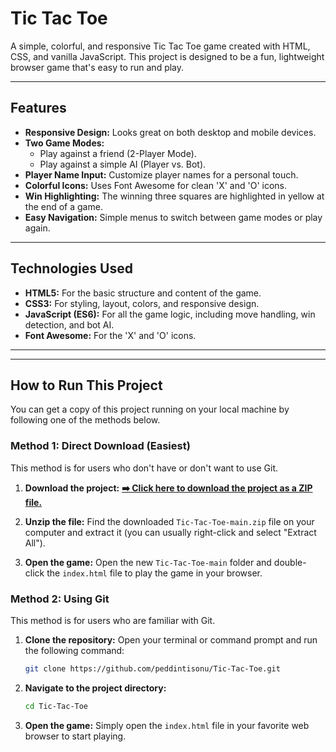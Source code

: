 # Tic Tac Toe 

A simple, colorful, and responsive Tic Tac Toe game created with HTML, CSS, and vanilla JavaScript. This project is designed to be a fun, lightweight browser game that's easy to run and play.

---

## Features

-   **Responsive Design:** Looks great on both desktop and mobile devices.
-   **Two Game Modes:**
    -   Play against a friend (2-Player Mode).
    -   Play against a simple AI (Player vs. Bot).
-   **Player Name Input:** Customize player names for a personal touch.
-   **Colorful Icons:** Uses Font Awesome for clean 'X' and 'O' icons.
-   **Win Highlighting:** The winning three squares are highlighted in yellow at the end of a game.
-   **Easy Navigation:** Simple menus to switch between game modes or play again.

---

## Technologies Used

-   **HTML5:** For the basic structure and content of the game.
-   **CSS3:** For styling, layout, colors, and responsive design.
-   **JavaScript (ES6):** For all the game logic, including move handling, win detection, and bot AI.
-   **Font Awesome:** For the 'X' and 'O' icons.

---


---

## How to Run This Project

You can get a copy of this project running on your local machine by following one of the methods below.

### Method 1: Direct Download (Easiest)

This method is for users who don't have or don't want to use Git.

1.  **Download the project:**
    **[➡️ Click here to download the project as a ZIP file.](https://github.com/peddintisonu/Tic-Tac-Toe/archive/refs/heads/main.zip)**

2.  **Unzip the file:** Find the downloaded `Tic-Tac-Toe-main.zip` file on your computer and extract it (you can usually right-click and select "Extract All").

3.  **Open the game:** Open the new `Tic-Tac-Toe-main` folder and double-click the `index.html` file to play the game in your browser.

### Method 2: Using Git

This method is for users who are familiar with Git.

1.  **Clone the repository:** Open your terminal or command prompt and run the following command:
    ```bash
    git clone https://github.com/peddintisonu/Tic-Tac-Toe.git
    ```

2.  **Navigate to the project directory:**
    ```bash
    cd Tic-Tac-Toe
    ```

3.  **Open the game:** Simply open the `index.html` file in your favorite web browser to start playing.